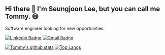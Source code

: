 ## Hi there 👋 I'm Seungjoon Lee, but you can call me Tommy. 😄

Software engineer looking for new opportunities.

[![Linkedin Badge](https://img.shields.io/badge/-LinkedIn-blue?style=flat-square&logo=Linkedin&logoColor=white&link=https://www.linkedin.com/in/sjtommylee//)](https://www.linkedin.com/in/sjtommylee//)
[![Gmail Badge](https://img.shields.io/badge/-Gmail-d14836?style=flat-square&logo=Gmail&logoColor=white&link=mailto:sjtommylee@gmail.com)](mailto:sjtommylee@gmail.com)

[![Tommy's github stats](https://github-readme-stats.vercel.app/api?username=sjtommylee&show_icons=true&hide=contribs,issues)](https://github.com/sjtommylee)
[![Top Langs](https://github-readme-stats.vercel.app/api/top-langs/?username=sjtommylee&layout=compact)](https://github.com/sjtommylee)

##

<!--
**sjtommylee/sjtommylee** is a ✨ _special_ ✨ repository because its `README.md` (this file) appears on your GitHub profile.

Here are some ideas to get you started:

- 🔭 I’m currently working on ...
- 🌱 I’m currently learning ...
- 👯 I’m looking to collaborate on ...
- 🤔 I’m looking for help with ...
- 💬 Ask me about ...
- 📫 How to reach me: ...
- 😄 Pronouns: ...
- ⚡ Fun fact: ...
-->
